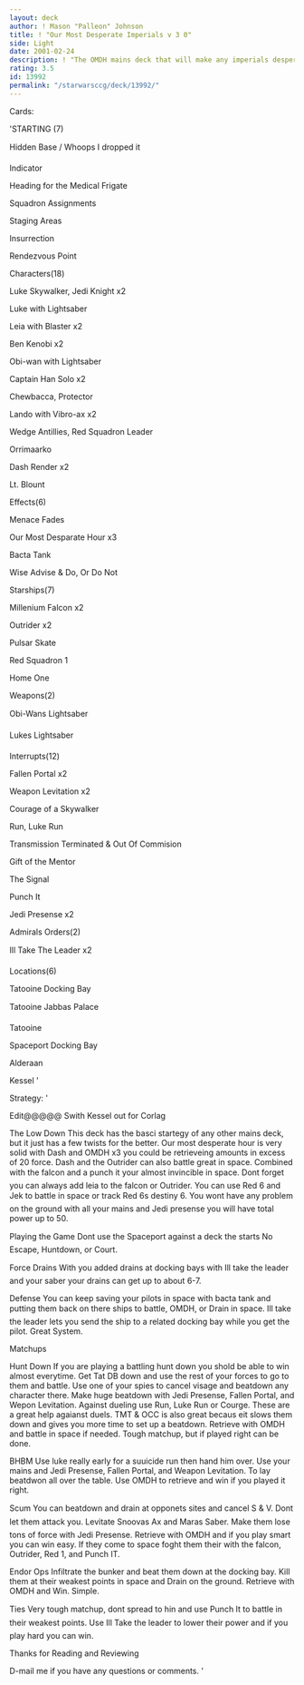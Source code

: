```yaml
---
layout: deck
author: ! Mason "Palleon" Johnson
title: ! "Our Most Desperate Imperials v 3 0"
side: Light
date: 2001-02-24
description: ! "The OMDH mains deck that will make any imperials desperate."
rating: 3.5
id: 13992
permalink: "/starwarsccg/deck/13992/"
---
```

Cards: 

'STARTING (7) 

Hidden Base / Whoops I dropped it 

Indicator 

Heading for the Medical Frigate 

Squadron Assignments 

Staging Areas 

Insurrection 

Rendezvous Point 


Characters(18) 

Luke Skywalker, Jedi Knight x2 

Luke with Lightsaber 

Leia with Blaster x2 

Ben Kenobi x2

Obi-wan with Lightsaber  

Captain Han Solo x2 

Chewbacca, Protector 

Lando with Vibro-ax x2 

Wedge Antillies, Red Squadron Leader 

Orrimaarko 

Dash Render x2 

Lt. Blount 


Effects(6) 

Menace Fades 

Our Most Desparate Hour x3 

Bacta Tank 

Wise Advise & Do, Or Do Not 


Starships(7) 

Millenium Falcon x2 

Outrider x2 

Pulsar Skate 

Red Squadron 1 

Home One 


Weapons(2) 

Obi-Wans Lightsaber 

Lukes Lightsaber 


Interrupts(12) 

Fallen Portal x2 

Weapon Levitation x2 

Courage of a Skywalker 

Run, Luke Run 

Transmission Terminated & Out Of Commision 

Gift of the Mentor 

The Signal 

Punch It 

Jedi Presense x2 


Admirals Orders(2) 

Ill Take The Leader x2 


Locations(6) 

Tatooine Docking Bay 

Tatooine Jabbas Palace 

Tatooine 

Spaceport Docking Bay 

Alderaan 

Kessel  '

Strategy: '

Edit@@@@@ Swith Kessel out for Corlag


The Low Down This deck has the basci startegy of any other mains deck, but it just has a few twists for the better. Our most desperate hour is very solid with Dash and OMDH x3 you could be retrieveing amounts in excess of 20 force. Dash and the Outrider can also battle great in space. Combined with the falcon and a punch it your almost invincible in space. Dont forget you can always add leia to the falcon or Outrider. You can use Red 6 and Jek to battle in space or track Red 6s destiny 6. You wont have any problem on the ground with all your mains and Jedi presense you will have total power up to 50. 


Playing the Game Dont use the Spaceport against a deck the starts No Escape, Huntdown, or Court. 


Force Drains With you added drains at docking bays with Ill take the leader and your saber your drains can get up to about 6-7. 


Defense You can keep saving your pilots in space with bacta tank and putting them back on there ships to battle, OMDH, or Drain in space. Ill take the leader lets you send the ship to a related docking bay while you get the pilot. Great System. 


Matchups 


Hunt Down If you are playing a battling hunt down you shold be able to win almost everytime. Get Tat DB down and use the rest of your forces to go to them and battle. Use one of your spies to cancel visage and beatdown any character there. Make huge beatdown with Jedi Presense, Fallen Portal, and Wepon Levitation. Against dueling use Run, Luke Run or Courge. These are a great help agaianst duels. TMT & OCC is also great becaus eit slows them down and gives you more time to set up a beatdown. Retrieve with OMDH and battle in space if needed. Tough matchup, but if played right can be done. 


BHBM Use luke really early for a suuicide run then hand him over. Use your mains and Jedi Presense, Fallen Portal, and Weapon Levitation. To lay beatdwon all over the table. Use OMDH to retrieve and win if you played it right. 


Scum You can beatdown and drain at opponets sites and cancel S & V. Dont let them attack you. Levitate Snoovas Ax and Maras Saber. Make them lose tons of force with Jedi Presense. Retrieve with OMDH and if you play smart you can win easy. If they come to space foght them their with the falcon, Outrider, Red 1, and Punch IT. 


Endor Ops Infiltrate the bunker and beat them down at the docking bay. Kill them at their weakest points in space and Drain on the ground. Retrieve with OMDH and Win. Simple. 


Ties Very tough matchup, dont spread to hin and use Punch It to battle in their weakest points. Use Ill Take the leader to lower their power and if you play hard you can win. 


Thanks for Reading and Reviewing 


D-mail me if you have any questions or comments.    '
